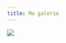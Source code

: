 ```yaml
---
title: Ma galerie
---
```

<main class="main_galery" >
<container class = "container_galery">
    <img class="logo_Cc" src="{{'/img/logo/logo_CC.png'}}" >
    </img>
</container>
</main>